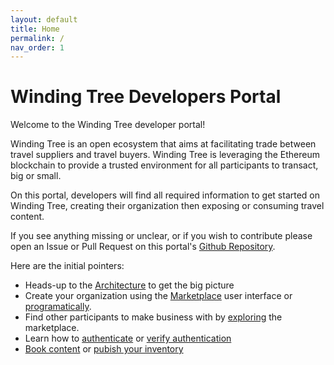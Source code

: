 ```yaml
---
layout: default
title: Home
permalink: /
nav_order: 1
---
```


# Winding Tree Developers Portal

Welcome to the Winding Tree developer portal!

Winding Tree is an open ecosystem that aims at facilitating trade between travel suppliers and travel buyers. Winding Tree is leveraging the Ethereum blockchain to provide a trusted environment for all participants to transact, big or small.

On this portal, developers will find all required information to get started on Winding Tree, creating their organization then exposing or consuming travel content.

If you see anything missing or unclear, or if you wish to contribute please open an Issue or
Pull Request on this portal's [Github Repository](https://github.com/windingtree/developer-portal).

Here are the initial pointers:

* Heads-up to the [Architecture](/doc/architecture) to get the big picture
* Create your organization using the [Marketplace](https://marketplace.windingtree.com) user interface or [programatically](/doc/orgid-register).
* Find other participants to make business with by [exploring](/doc/orgid-explore) the marketplace.
* Learn how to [authenticate](/doc/jwt-create) or [verify authentication](/doc/jwt-verify)
* [Book content](/doc/book) or [pubish your inventory](/doc/publish-service)
